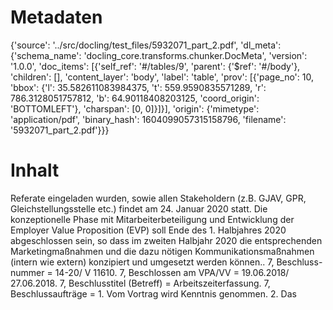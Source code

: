 # Metadaten
{'source': '../src/docling/test_files/5932071_part_2.pdf', 'dl_meta': {'schema_name': 'docling_core.transforms.chunker.DocMeta', 'version': '1.0.0', 'doc_items': [{'self_ref': '#/tables/9', 'parent': {'$ref': '#/body'}, 'children': [], 'content_layer': 'body', 'label': 'table', 'prov': [{'page_no': 10, 'bbox': {'l': 35.582611083984375, 't': 559.9590835571289, 'r': 786.3128051757812, 'b': 64.90118408203125, 'coord_origin': 'BOTTOMLEFT'}, 'charspan': [0, 0]}]}], 'origin': {'mimetype': 'application/pdf', 'binary_hash': 1604099057315158796, 'filename': '5932071_part_2.pdf'}}}

# Inhalt
Referate eingeladen wurden, sowie allen Stakeholdern (z.B. GJAV, GPR, Gleichstellungsstelle etc.) findet am 24. Januar 2020 statt. Die konzeptionelle Phase mit Mitarbeiterbeteiligung und Entwicklung der Employer Value Proposition (EVP) soll Ende des 1. Halbjahres 2020 abgeschlossen sein, so dass im zweiten Halbjahr 2020 die entsprechenden Marketingmaßnahmen und die dazu nötigen Kommunikationsmaßnahmen (intern wie extern) konzipiert und umgesetzt werden können.. 7, Beschluss- nummer = 14-20/ V 11610. 7, Beschlossen am VPA/VV = 19.06.2018/ 27.06.2018. 7, Beschlusstitel (Betreff) = Arbeitszeiterfassung. 7, Beschlussaufträge = 1. Vom Vortrag wird Kenntnis genommen. 2. Das